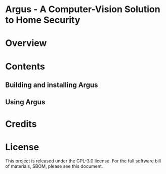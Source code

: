 # Argus - A Computer-Vision Solution to Home Security

# Overview

# Contents

## Building and installing Argus

## Using Argus

# Credits

# License
This project is released under the GPL-3.0 license. For the full software bill of materials, SBOM, please see this document. 
